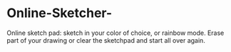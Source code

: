 # Online-Sketcher-
Online sketch pad: sketch in your color of choice, or rainbow mode. Erase part of your drawing or clear the sketchpad and start all over again. 
